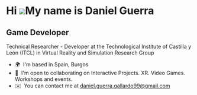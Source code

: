 Hi ![](https://user-images.githubusercontent.com/18350557/176309783-0785949b-9127-417c-8b55-ab5a4333674e.gif)My name is Daniel Guerra
=====================================================================================================================================

Game Developer 
--------------

Technical Researcher - Developer at the Technological Institute of Castilla y León (ITCL) in Virtual Reality and Simulation Research Group


*   🌍  I'm based in Spain, Burgos
*   🤝  I'm open to collaborating on Interactive Projects. XR. Video Games. Workshops and events.
*   ✉️  You can contact me at [daniel.guerra.gallardo99@gmail.com](mailto:daniel.guerra.gallardo99@gmail.com)
